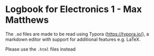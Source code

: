# Logbook for Electronics 1 - Max Matthews



The `.md`  files are made to be read using Typora (https://typora.io/), a markdown editor with support for additional features e.g. LaTeX.



Please use the `.html` files instead

